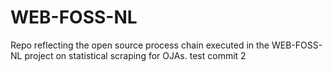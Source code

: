 # WEB-FOSS-NL
Repo reflecting the open source process chain executed in the WEB-FOSS-NL project on statistical scraping for OJAs.
test commit 2
